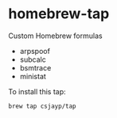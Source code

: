 # homebrew-tap
Custom Homebrew formulas

- arpspoof
- subcalc
- bsmtrace
- ministat

To install this tap:

	brew tap csjayp/tap

